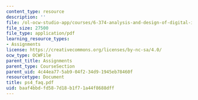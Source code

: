 ```yaml
---
content_type: resource
description: ''
file: /ol-ocw-studio-app/courses/6-374-analysis-and-design-of-digital-integrated-circuits-fall-2003/baaf4bbdfd587d18b1f71a44f8688dff_ps4_faq.pdf
file_size: 27500
file_type: application/pdf
learning_resource_types:
- Assignments
license: https://creativecommons.org/licenses/by-nc-sa/4.0/
ocw_type: OCWFile
parent_title: Assignments
parent_type: CourseSection
parent_uid: 4c44ea77-5ab9-04f2-34d9-1945eb78460f
resourcetype: Document
title: ps4_faq.pdf
uid: baaf4bbd-fd58-7d18-b1f7-1a44f8688dff
---
```

